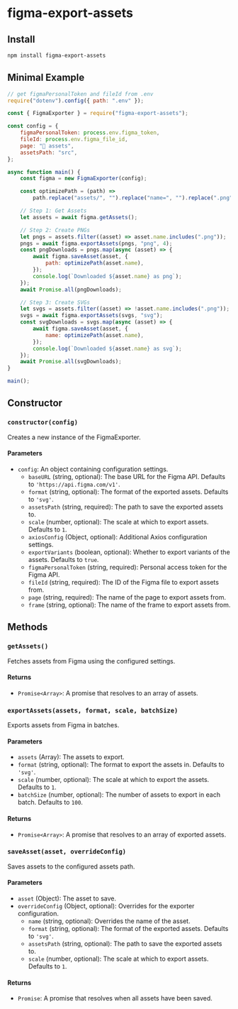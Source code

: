 # figma-export-assets

## Install

```bash
npm install figma-export-assets
```

## Minimal Example

```js
// get figmaPersonalToken and fileId from .env
require("dotenv").config({ path: ".env" });

const { FigmaExporter } = require("figma-export-assets");

const config = {
	figmaPersonalToken: process.env.figma_token,
	fileId: process.env.figma_file_id,
	page: "📎 assets",
	assetsPath: "src",
};

async function main() {
	const figma = new FigmaExporter(config);

	const optimizePath = (path) =>
		path.replace("assets/", "").replace("name=", "").replace(".png", "");

	// Step 1: Get Assets
	let assets = await figma.getAssets();

	// Step 2: Create PNGs
	let pngs = assets.filter((asset) => asset.name.includes(".png"));
	pngs = await figma.exportAssets(pngs, "png", 4);
	const pngDownloads = pngs.map(async (asset) => {
		await figma.saveAsset(asset, {
			path: optimizePath(asset.name),
		});
		console.log(`Downloaded ${asset.name} as png`);
	});
	await Promise.all(pngDownloads);

	// Step 3: Create SVGs
	let svgs = assets.filter((asset) => !asset.name.includes(".png"));
	svgs = await figma.exportAssets(svgs, "svg");
	const svgDownloads = svgs.map(async (asset) => {
		await figma.saveAsset(asset, {
			name: optimizePath(asset.name),
		});
		console.log(`Downloaded ${asset.name} as svg`);
	});
	await Promise.all(svgDownloads);
}

main();
```

## Constructor

### `constructor(config)`

Creates a new instance of the FigmaExporter.

#### Parameters

-   `config`: An object containing configuration settings.
    -   `baseURL` (string, optional): The base URL for the Figma API. Defaults to `'https://api.figma.com/v1'`.
    -   `format` (string, optional): The format of the exported assets. Defaults to `'svg'`.
    -   `assetsPath` (string, required): The path to save the exported assets to.
    -   `scale` (number, optional): The scale at which to export assets. Defaults to `1`.
    -   `axiosConfig` (Object, optional): Additional Axios configuration settings.
    -   `exportVariants` (boolean, optional): Whether to export variants of the assets. Defaults to `true`.
    -   `figmaPersonalToken` (string, required): Personal access token for the Figma API.
    -   `fileId` (string, required): The ID of the Figma file to export assets from.
    -   `page` (string, required): The name of the page to export assets from.
    -   `frame` (string, optional): The name of the frame to export assets from.

## Methods

### `getAssets()`

Fetches assets from Figma using the configured settings.

#### Returns

-   `Promise<Array>`: A promise that resolves to an array of assets.

### `exportAssets(assets, format, scale, batchSize)`

Exports assets from Figma in batches.

#### Parameters

-   `assets` (Array): The assets to export.
-   `format` (string, optional): The format to export the assets in. Defaults to `'svg'`.
-   `scale` (number, optional): The scale at which to export the assets. Defaults to `1`.
-   `batchSize` (number, optional): The number of assets to export in each batch. Defaults to `100`.

#### Returns

-   `Promise<Array>`: A promise that resolves to an array of exported assets.

### `saveAsset(asset, overrideConfig)`

Saves assets to the configured assets path.

#### Parameters

-   `asset` (Object): The asset to save.
-   `overrideConfig` (Object, optional): Overrides for the exporter configuration.
    -   `name` (string, optional): Overrides the name of the asset.
    -   `format` (string, optional): The format of the exported assets. Defaults to `'svg'`.
    -   `assetsPath` (string, optional): The path to save the exported assets to.
    -   `scale` (number, optional): The scale at which to export assets. Defaults to `1`.

#### Returns

-   `Promise`: A promise that resolves when all assets have been saved.
